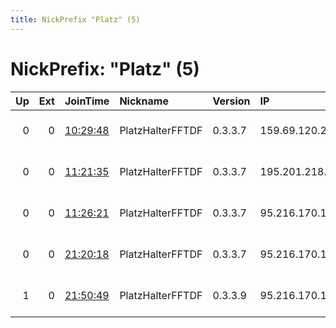 ```yaml
---
title: NickPrefix "Platz" (5)
---
```


# NickPrefix: "Platz" (5)

|   Up |   Ext | JoinTime                                                                                            | Nickname         | Version   | IP              | AS                  | CC   |   ORp |   Dirp | OS    | Contact                             |   eFamMembers |
|-----:|------:|:----------------------------------------------------------------------------------------------------|:-----------------|:----------|:----------------|:--------------------|:-----|------:|-------:|:------|:------------------------------------|--------------:|
|    0 |     0 | [10:29:48](https://metrics.torproject.org/rs.html#details/7C5B9B806C219DF3F5C07E8393300B1770651BC4) | PlatzHalterFFTDF | 0.3.3.7   | 159.69.120.2    | Hetzner Online GmbH | de   |  9001 |      0 | Linux | 20EE126C6B5C53D48F9D3D21C582B6E15BF |             1 |
|    0 |     0 | [11:21:35](https://metrics.torproject.org/rs.html#details/8C7C09870C50398350D449E8BB9DD93AF5FAC17C) | PlatzHalterFFTDF | 0.3.3.7   | 195.201.218.109 | Hetzner Online GmbH | de   |  9001 |      0 | Linux | 20EE126C6B5C53D48F9D3D21C582B6E15BF |             1 |
|    0 |     0 | [11:26:21](https://metrics.torproject.org/rs.html#details/4904A312211E3476CEC0834D929AE2BED89D9DA1) | PlatzHalterFFTDF | 0.3.3.7   | 95.216.170.19   | Hetzner Online GmbH | fi   |  9001 |      0 | Linux | 20EE126C6B5C53D48F9D3D21C582B6E15BF |             1 |
|    0 |     0 | [21:20:18](https://metrics.torproject.org/rs.html#details/9733585E98582723B0C0012F5F4D669342DC83A0) | PlatzHalterFFTDF | 0.3.3.7   | 95.216.170.19   | Hetzner Online GmbH | fi   |  9001 |      0 | Linux | 20EE126C6B5C53D48F9D3D21C582B6E15BF |             1 |
|    1 |     0 | [21:50:49](https://metrics.torproject.org/rs.html#details/2E969A9D0ED4A6699A229A06D6FF363F724D5549) | PlatzHalterFFTDF | 0.3.3.9   | 95.216.170.19   | Hetzner Online GmbH | fi   |   443 |      0 | Linux | 20EE126C6B5C53D48F9D3D21C582B6E15BF |             1 |
